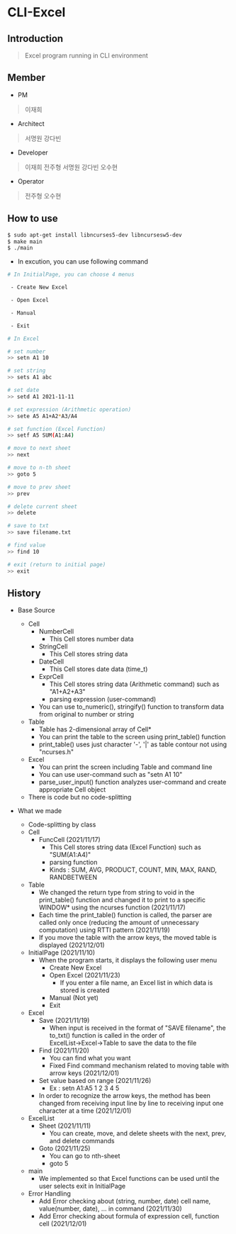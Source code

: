 # CLI-Excel

## Introduction
> Excel program running in CLI environment

## Member
* PM
> 이재희

* Architect
> 서명원 강다빈

* Developer
> 이재희 전주형 서명원 강다빈 오수현

* Operator
> 전주형 오수현

## How to use

```bash
$ sudo apt-get install libncurses5-dev libncursesw5-dev
$ make main
$ ./main
```

* In excution, you can use following command
```bash
# In InitialPage, you can choose 4 menus

 - Create New Excel

 - Open Excel

 - Manual

 - Exit
```
```bash
# In Excel

# set number
>> setn A1 10

# set string
>> sets A1 abc

# set date
>> setd A1 2021-11-11

# set expression (Arithmetic operation)
>> sete A5 A1+A2*A3/A4

# set function (Excel Function)
>> setf A5 SUM(A1:A4)

# move to next sheet
>> next

# move to n-th sheet
>> goto 5

# move to prev sheet
>> prev

# delete current sheet
>> delete

# save to txt
>> save filename.txt

# find value
>> find 10

# exit (return to initial page)
>> exit
```

## History
- Base Source
    - Cell
        - NumberCell
            - This Cell stores number data
        - StringCell
            - This Cell stores string data
        - DateCell
            - This Cell stores date data (time_t)
        - ExprCell
            - This Cell stores string data (Arithmetic command) such as "A1+A2+A3"
            - parsing expression (user-command)
        - You can use to_numeric(), stringify() function to transform data from original to number or string
    - Table
        - Table has 2-dimensional array of Cell*
        - You can print the table to the screen using print_table() function
        - print_table() uses just character '-', '|' as table contour not using "ncurses.h"
    - Excel
        - You can print the screen including Table and command line
        - You can use user-command such as "setn A1 10"
        - parse_user_input() function analyzes user-command and create appropriate Cell object
    - There is code but no code-splitting

- What we made
    - Code-splitting by class
    - Cell
        - FuncCell (2021/11/17)
            - This Cell stores string data (Excel Function) such as "SUM(A1:A4)"
            - parsing function
            - Kinds : SUM, AVG, PRODUCT, COUNT, MIN, MAX, RAND, RANDBETWEEN
    - Table
        - We changed the return type from string to void in the print_table() function and changed it to print to a specific WINDOW* using the ncurses function (2021/11/17)
        - Each time the print_table() function is called, the parser are called only once (reducing the amount of unnecessary computation) using RTTI pattern (2021/11/19)
        - If you move the table with the arrow keys, the moved table is displayed (2021/12/01)
    - InitialPage (2021/11/10)
        - When the program starts, it displays the following user menu
            - Create New Excel
            - Open Excel (2021/11/23)
                - If you enter a file name, an Excel list in which data is stored is created
            - Manual (Not yet)
            - Exit
    - Excel
        - Save (2021/11/19)
            - When input is received in the format of "SAVE filename", the to_txt() function is called in the order of ExcelList→Excel→Table to save the data to the file
        - Find (2021/11/20)
            - You can find what you want
            - Fixed Find command mechanism related to moving table with arrow keys (2021/12/01)
        - Set value based on range (2021/11/26)
            - Ex : setn A1:A5 1 2 3 4 5
        - In order to recognize the arrow keys, the method has been changed from receiving input line by line to receiving input one character at a time (2021/12/01)
    - ExcelList
        - Sheet (2021/11/11)
            - You can create, move, and delete sheets with the next, prev, and delete commands
        - Goto (2021/11/25)
            - You can go to nth-sheet
            - goto 5
    - main
        - We implemented so that Excel functions can be used until the user selects exit in InitialPage
    - Error Handling
        - Add Error checking about (string, number, date) cell name, value(number, date), ... in command (2021/11/30)
        - Add Error checking about formula of expression cell, function cell (2021/12/01)
